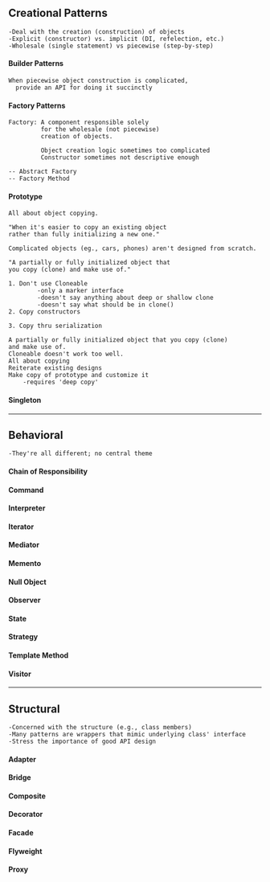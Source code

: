 ## Creational Patterns
    -Deal with the creation (construction) of objects
    -Explicit (constructor) vs. implicit (DI, refelection, etc.)
    -Wholesale (single statement) vs piecewise (step-by-step)
#### Builder Patterns
    When piecewise object construction is complicated,
      provide an API for doing it succinctly
#### Factory  Patterns
    Factory: A component responsible solely
             for the wholesale (not piecewise)
             creation of objects.

             Object creation logic sometimes too complicated
             Constructor sometimes not descriptive enough

    -- Abstract Factory
    -- Factory Method
#### Prototype
    All about object copying.

    "When it's easier to copy an existing object
    rather than fully initializing a new one."

    Complicated objects (eg., cars, phones) aren't designed from scratch.

    "A partially or fully initialized object that
    you copy (clone) and make use of."

    1. Don't use Cloneable
            -only a marker interface
            -doesn't say anything about deep or shallow clone
            -doesn't say what should be in clone()
    2. Copy constructors

    3. Copy thru serialization

    A partially or fully initialized object that you copy (clone)
    and make use of.
    Cloneable doesn't work too well.
    All about copying
    Reiterate existing designs
    Make copy of prototype and customize it
        -requires 'deep copy'

#### Singleton

---------------------------------

## Behavioral
    -They're all different; no central theme
#### Chain of Responsibility
#### Command
#### Interpreter
#### Iterator
#### Mediator
#### Memento
#### Null Object
#### Observer
#### State
#### Strategy
#### Template Method
#### Visitor

---------------------------------

## Structural
    -Concerned with the structure (e.g., class members)
    -Many patterns are wrappers that mimic underlying class' interface
    -Stress the importance of good API design
#### Adapter
#### Bridge
#### Composite
#### Decorator
#### Facade
#### Flyweight
#### Proxy

